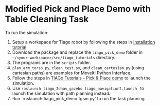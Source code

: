 # Modified Pick and Place Demo with Table Cleaning Task

To run the simulation:
  1. Setup a workspace for Tiago robot by following the steps in [Installation tutorial](https://wiki.ros.org/Robots/TIAGo/Tutorials/Installation/InstallUbuntuAndROS)
  2. Download the package and replace the `tiago_pick_demo` folder in `~/<your-workspace>/src/tiago_tutorials` directory.
  3. The programs are in the `scripts` folder.
  4. `plan_arm_torso.py`, `clean_test.py`, and `clean_cartesian.py` (using cartesian paths) are examples for MoveIt! Python Interface.
  5. Follow the steps in [TIAGo Tutorials - Pick & Place demo](https://wiki.ros.org/Robots/TIAGo/Tutorials/MoveIt/Pick_place) to launch the simulation.
  6. Use `roslaunch tiago_2dnav_gazebo tiago_navigation2.launch ` to launch the simulation with path planning instead.
  7. Run `roslaunch tiago_pick_demo tgsm.py' to run the task planning.
  
